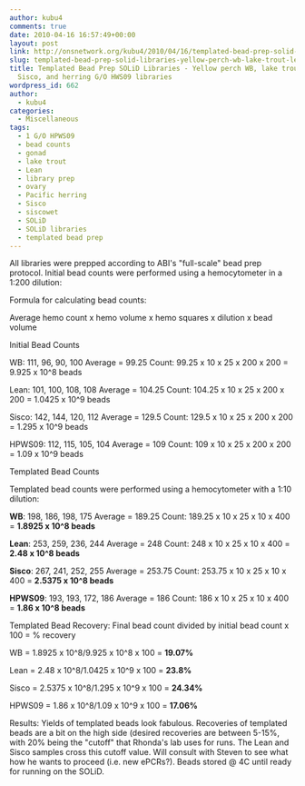 ```yaml
---
author: kubu4
comments: true
date: 2010-04-16 16:57:49+00:00
layout: post
link: http://onsnetwork.org/kubu4/2010/04/16/templated-bead-prep-solid-libraries-yellow-perch-wb-lake-trout-lean-and-sisco-and-herring-go-hws09-libraries/
slug: templated-bead-prep-solid-libraries-yellow-perch-wb-lake-trout-lean-and-sisco-and-herring-go-hws09-libraries
title: Templated Bead Prep SOLiD Libraries - Yellow perch WB, lake trout Lean and
  Sisco, and herring G/O HWS09 libraries
wordpress_id: 662
author:
  - kubu4
categories:
  - Miscellaneous
tags:
  - 1 G/O HPWS09
  - bead counts
  - gonad
  - lake trout
  - Lean
  - library prep
  - ovary
  - Pacific herring
  - Sisco
  - siscowet
  - SOLiD
  - SOLiD libraries
  - templated bead prep
---
```


All libraries were prepped according to ABI's "full-scale" bead prep protocol. Initial bead counts were performed using a hemocytometer in a 1:200 dilution:

Formula for calculating bead counts:

Average hemo count x hemo volume x hemo squares x dilution x bead volume

Initial Bead Counts

WB: 111, 96, 90, 100 Average = 99.25 Count: 99.25 x 10 x 25 x 200 x 200 = 9.925 x 10^8 beads

Lean: 101, 100, 108, 108 Average = 104.25 Count: 104.25 x 10 x 25 x 200 x 200 = 1.0425 x 10^9 beads

Sisco: 142, 144, 120, 112 Average = 129.5 Count: 129.5 x 10 x 25 x 200 x 200 = 1.295 x 10^9 beads

HPWS09: 112, 115, 105, 104 Average = 109 Count: 109 x 10 x 25 x 200 x 200 = 1.09 x 10^9 beads

Templated Bead Counts

Templated bead counts were performed using a hemocytometer with a 1:10 dilution:

**WB**: 198, 186, 198, 175 Average = 189.25 Count: 189.25 x 10 x 25 x 10 x 400 = **1.8925 x 10^8 beads**

**Lean**: 253, 259, 236, 244 Average = 248 Count: 248 x 10 x 25 x 10 x 400 = **2.48 x 10^8 beads**

**Sisco**: 267, 241, 252, 255 Average = 253.75 Count: 253.75 x 10 x 25 x 10 x 400 = **2.5375 x 10^8 beads**

**HPWS09**: 193, 193, 172, 186 Average = 186 Count: 186 x 10 x 25 x 10 x 400 = **1.86 x 10^8 beads**

Templated Bead Recovery: Final bead count divided by initial bead count x 100 = % recovery

WB = 1.8925 x 10^8/9.925 x 10^8 x 100 = **19.07%**

Lean = 2.48 x 10^8/1.0425 x 10^9 x 100 = **23.8%**

Sisco = 2.5375 x 10^8/1.295 x 10^9 x 100 = **24.34%**

HPWS09 = 1.86 x 10^8/1.09 x 10^9 x 100 = **17.06%**

Results: Yields of templated beads look fabulous. Recoveries of templated beads are a bit on the high side (desired recoveries are between 5-15%, with 20% being the "cutoff" that Rhonda's lab uses for runs. The Lean and Sisco samples cross this cutoff value. Will consult with Steven to see what how he wants to proceed (i.e. new ePCRs?). Beads stored @ 4C until ready for running on the SOLiD.
